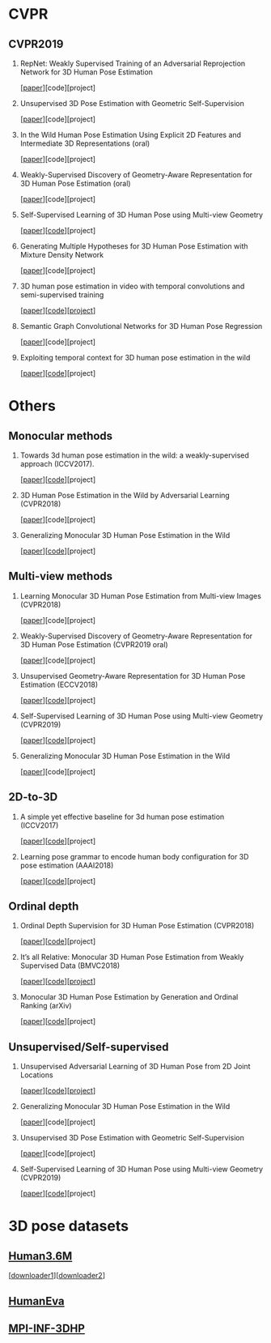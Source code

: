 # CVPR

## CVPR2019

1. RepNet: Weakly Supervised Training of an Adversarial Reprojection Network for 3D Human Pose Estimation

   [[paper](https://arxiv.org/abs/1902.09868)][code][project]




2. Unsupervised 3D Pose Estimation with Geometric Self-Supervision

   [[paper](https://arxiv.org/abs/1904.04812)][code][project]




3. In the Wild Human Pose Estimation Using Explicit 2D Features and Intermediate 3D Representations (oral)

   [[paper](https://arxiv.org/abs/1904.03289)][code][project]


   

4. Weakly-Supervised Discovery of Geometry-Aware Representation for 3D Human Pose Estimation (oral)

   [[paper](https://arxiv.org/abs/1903.08839)][code][project]

   



5. Self-Supervised Learning of 3D Human Pose using Multi-view Geometry

   [[paper](https://arxiv.org/abs/1903.02330)][[code](https://github.com/mkocabas/EpipolarPose)][project]
   
 

   

6. Generating Multiple Hypotheses for 3D Human Pose Estimation with Mixture Density Network

   [[paper](https://arxiv.org/abs/1904.05547)][code][project]
   
 

   

7. 3D human pose estimation in video with temporal convolutions and semi-supervised training

   [[paper](https://arxiv.org/abs/1811.11742)][[code](https://github.com/facebookresearch/VideoPose3D)][[project](https://dariopavllo.github.io/VideoPose3D)]
   
   

8. Semantic Graph Convolutional Networks for 3D Human Pose Regression

   [[paper](https://arxiv.org/abs/1904.03345)][code][project]
   
   
9. Exploiting temporal context for 3D human pose estimation in the wild

   [[paper](https://arxiv.org/abs/1905.04266)][[code](https://github.com/deepmind/Temporal-3D-Pose-Kinetics)][project]


# Others

## Monocular methods
1. Towards 3d human pose estimation in the wild: a weakly-supervised approach (ICCV2017).

   [[paper](https://arxiv.org/abs/1704.02447)][[code](https://github.com/xingyizhou/pose-hg-3d)][project]
   



2. 3D Human Pose Estimation in the Wild by Adversarial Learning (CVPR2018)

   [[paper](https://arxiv.org/abs/1803.09722)][code][project]
   


3. Generalizing Monocular 3D Human Pose Estimation in the Wild

   [[paper](https://arxiv.org/abs/1904.05512)][[code](https://github.com/llcshappy/Monocular-3D-Human-Pose)][project]



## Multi-view methods

1. Learning Monocular 3D Human Pose Estimation from Multi-view Images (CVPR2018)

   [[paper](https://arxiv.org/abs/1803.04775)][code][project]
   
   
   
2. Weakly-Supervised Discovery of Geometry-Aware Representation for 3D Human Pose Estimation (CVPR2019 oral)
   
   [[paper](https://arxiv.org/abs/1903.08839)][code][project]
   


3. Unsupervised Geometry-Aware Representation for 3D Human Pose Estimation (ECCV2018)

   [[paper](https://arxiv.org/abs/1804.01110)][[code](https://github.com/hrhodin/UnsupervisedGeometryAwareRepresentationLearning)][project]
   


4. Self-Supervised Learning of 3D Human Pose using Multi-view Geometry (CVPR2019)

   [[paper](https://arxiv.org/abs/1903.02330)][[code](https://github.com/mkocabas/EpipolarPose)][project]



5. Generalizing Monocular 3D Human Pose Estimation in the Wild

   [[paper](https://arxiv.org/abs/1904.05512)][code][project]
  


## 2D-to-3D

1. A simple yet effective baseline for 3d human pose estimation (ICCV2017)

   [[paper](https://arxiv.org/abs/1705.03098)][[code](https://github.com/lck1201/simple-effective-3Dpose-baseline)][project]
   
   
   
2. Learning pose grammar to encode human body configuration for 3D pose estimation (AAAI2018)

   [[paper](https://arxiv.org/abs/1710.06513)][[code](https://bitbucket.org/merayxu/3dpose_grammar)][project]
   


## Ordinal depth

1. Ordinal Depth Supervision for 3D Human Pose Estimation (CVPR2018)
   
   [[paper](https://arxiv.org/abs/1805.04095)][[code](https://github.com/geopavlakos/ordinal-pose3d)][project]
   
   
   
2. It’s all Relative: Monocular 3D Human Pose Estimation from Weakly Supervised Data (BMVC2018)

   [[paper](https://arxiv.org/abs/1805.06880)][[code](https://github.com/matteorr/rel_3d_pose)][[project](http://www.vision.caltech.edu/~mronchi/projects/RelativePose/)]
   


3. Monocular 3D Human Pose Estimation by Generation and Ordinal Ranking (arXiv)

   [[paper](https://arxiv.org/abs/1904.01324)][[code](https://github.com/ssfootball04/generative_pose)][project]
  
  
## Unsupervised/Self-supervised
1. Unsupervised Adversarial Learning of 3D Human Pose from 2D Joint Locations 

   [[paper](https://arxiv.org/abs/1803.08244)][[code](https://github.com/kogaki/3dpose_gan)][[project](https://nico-opendata.jp/en/casestudy/3dpose_gan/index.html)]



2. Generalizing Monocular 3D Human Pose Estimation in the Wild

   [[paper](https://arxiv.org/abs/1904.05512)][code][project]


3. Unsupervised 3D Pose Estimation with Geometric Self-Supervision

   [[paper](https://arxiv.org/abs/1904.04812)][code][project]
   
   
   
4. Self-Supervised Learning of 3D Human Pose using Multi-view Geometry (CVPR2019)

   [[paper](https://arxiv.org/abs/1903.02330)][[code](https://github.com/mkocabas/EpipolarPose)][project]
   
   

# 3D pose datasets

## [Human3.6M](http://vision.imar.ro/human3.6m/description.php)
   
   [[downloader1](https://github.com/anibali/h36m-fetch)][[downloader2](https://github.com/kotaro-inoue/human3.6m_downloader)]
   
## [HumanEva](http://humaneva.is.tue.mpg.de/datasets_human_1)

## [MPI-INF-3DHP](http://gvv.mpi-inf.mpg.de/3dhp-dataset/)
